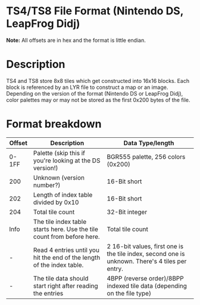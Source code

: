 # TS4/TS8 File Format (Nintendo DS, LeapFrog Didj)

**Note:** All offsets are in hex and the format is little endian.

# Description

TS4 and TS8 store 8x8 tiles which get constructed into 16x16 blocks. Each block is referenced by an LYR file to construct a map or an image. Depending on the version of the format (Nintendo DS or LeapFrog Didj), color palettes may or may not be stored as the first 0x200 bytes of the file.

# Format breakdown

| Offset  | Description | Data Type/length |
|---------|-----------------------------------------------------------------------|------------------|
| 0-1FF   | Palette (skip this if you're looking at the DS version!) | BGR555 palette, 256 colors (0x200) |
| 200     | Unknown (version number?) | 16-Bit short |
| 202     | Length of index table divided by 0x10 | 16-Bit short |
| 204     | Total tile count | 32-Bit integer |
| Info    | The tile index table starts here. Use the tile count from before here. | Total tile count |
| -       | Read 4 entries until you hit the end of the length of the index table.  | 2 16-bit values, first one is the tile index, second one is unknown. There's 4 tiles per entry. |
| -       | The tile data should start right after reading the entries             | 4BPP (reverse order)/8BPP indexed tile data (depending on the file type) |
